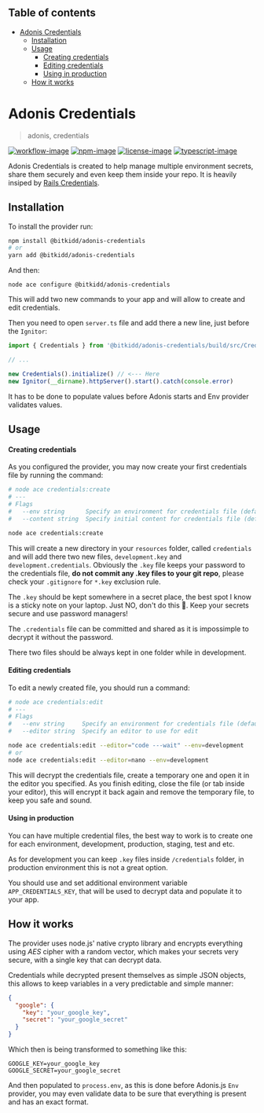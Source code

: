 <!-- START doctoc generated TOC please keep comment here to allow auto update -->
<!-- DON'T EDIT THIS SECTION, INSTEAD RE-RUN doctoc TO UPDATE -->
## Table of contents

- [Adonis Credentials](#adonis-credentials)
  - [Installation](#installation)
  - [Usage](#usage)
      - [Creating credentials](#creating-credentials)
      - [Editing credentials](#editing-credentials)
      - [Using in production](#using-in-production)
  - [How it works](#how-it-works)

<!-- END doctoc generated TOC please keep comment here to allow auto update -->

# Adonis Credentials
> adonis, credentials

[![workflow-image]][workflow-url] [![npm-image]][npm-url] [![license-image]][license-url] [![typescript-image]][typescript-url]

Adonis Credentials is created to help manage multiple environment secrets, share them securely and even keep them inside your repo. 
It is heavily insiped by [Rails Credentials](https://edgeguides.rubyonrails.org/security.html#environmental-security).

## Installation

To install the provider run:
```bash
npm install @bitkidd/adonis-credentials
# or
yarn add @bitkidd/adonis-credentials
```

And then:
```
node ace configure @bitkidd/adonis-credentials
```

This will add two new commands to your app and will allow to create and edit credentials.

Then you need to open `server.ts` file and add there a new line, just before the `Ignitor`:

```ts
import { Credentials } from '@bitkidd/adonis-credentials/build/src/Credentials'

// ...

new Credentials().initialize() // <--- Here
new Ignitor(__dirname).httpServer().start().catch(console.error)
```

It has to be done to populate values before Adonis starts and Env provider validates values.

## Usage

#### Creating credentials

As you configured the provider, you may now create your first credentials file by running the command:

```bash
# node ace credentials:create
# ---
# Flags
#   --env string      Specify an environment for credentials file (default: development)
#   --content string  Specify initial content for credentials file (default: { "hello": "world" })

node ace credentials:create
```

This will create a new directory in your `resources` folder, called `credentials` and will add there two new files, `development.key` and `development.credentials`. Obviously the `.key` file keeps your password to the credentials file, **do not commit any .key files to your git repo**, please check your `.gitignore` for `*.key` exclusion rule.

The `.key` should be kept somewhere in a secret place, the best spot I know is a sticky note on your laptop. Just NO, don't do this :see_no_evil:.
Keep your secrets secure and use password managers!

The `.credentials` file can be committed and shared as it is impossimple to decrypt it without the password.

There two files should be always kept in one folder while in development.

#### Editing credentials

To edit a newly created file, you should run a command:

```bash
# node ace credentials:edit
# ---
# Flags
#   --env string     Specify an environment for credentials file (default: development)
#   --editor string  Specify an editor to use for edit

node ace credentials:edit --editor="code ---wait" --env=development
# or
node ace credentials:edit --editor=nano --env=development
```

This will decrypt the credentials file, create a temporary one and open it in the editor you specified. As you finish editing, close the file (or tab inside your editor), this will encrypt it back again and remove the temporary file, to keep you safe and sound.

#### Using in production

You can have multiple credential files, the best way to work is to create one for each environment, development, production, staging, test and etc.

As for development you can keep `.key` files inside `/credentials` folder, in production environment this is not a great option.

You should use and set additional environment variable `APP_CREDENTIALS_KEY`, that will be used to decrypt data and populate it to your app.

## How it works

The provider uses node.js' native crypto library and encrypts everything using *AES* cipher with a random vector, which makes your secrets very secure, with a single key that can decrypt data.

Credentials while decrypted present themselves as simple JSON objects, this allows to keep variables in a very predictable and simple manner:

```json
{
  "google": {
    "key": "your_google_key",
    "secret": "your_google_secret"
  }
}
```

Which then is being transformed to something like this:

```
GOOGLE_KEY=your_google_key
GOOGLE_SECRET=your_google_secret
```

And then populated to `process.env`, as this is done before Adonis.js `Env` provider, you may even validate data to be sure that everything is present and has an exact format.

[workflow-image]: https://img.shields.io/github/workflow/status/bitkidd/adonis-credentials/test?style=for-the-badge&logo=github
[workflow-url]: https://github.com/bitkidd/adonis-credentials/actions/workflows/test.yml

[npm-image]: https://img.shields.io/npm/v/@bitkidd/adonis-credentials.svg?style=for-the-badge&logo=npm
[npm-url]: https://npmjs.org/package/@bitkidd/adonis-credentials "npm"

[license-image]: https://img.shields.io/npm/l/@bitkidd/adonis-credentials?color=blueviolet&style=for-the-badge
[license-url]: LICENSE.md "license"

[typescript-image]: https://img.shields.io/badge/Typescript-294E80.svg?style=for-the-badge&logo=typescript
[typescript-url]:  "typescript"
